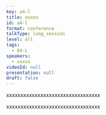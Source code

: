 ```yaml
---
key: a4-l
title: xxxxx
id: a4-l
format: conference
talkType: long_session
level: all
tags:
  - A4-L
speakers:
  - xxxxx
videoId: null
presentation: null
draft: false
---
```

xxxxxxxxxxxxxxxxxxxxxxxxxxxxxxxxx

xxxxxxxxxxxxxxxxxxxxxxxxxxxxxxxxx
